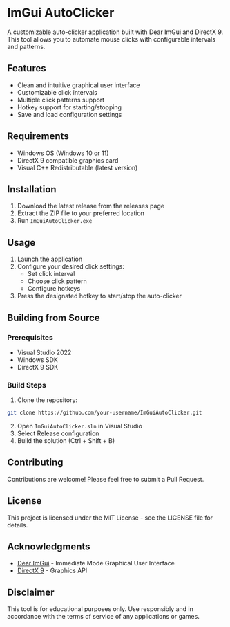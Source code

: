 # ImGui AutoClicker

A customizable auto-clicker application built with Dear ImGui and DirectX 9. This tool allows you to automate mouse clicks with configurable intervals and patterns.

## Features

- Clean and intuitive graphical user interface
- Customizable click intervals
- Multiple click patterns support
- Hotkey support for starting/stopping
- Save and load configuration settings

## Requirements

- Windows OS (Windows 10 or 11)
- DirectX 9 compatible graphics card
- Visual C++ Redistributable (latest version)

## Installation

1. Download the latest release from the releases page
2. Extract the ZIP file to your preferred location
3. Run `ImGuiAutoClicker.exe`

## Usage

1. Launch the application
2. Configure your desired click settings:
   - Set click interval
   - Choose click pattern
   - Configure hotkeys
3. Press the designated hotkey to start/stop the auto-clicker

## Building from Source

### Prerequisites

- Visual Studio 2022
- Windows SDK
- DirectX 9 SDK

### Build Steps

1. Clone the repository:
```bash
git clone https://github.com/your-username/ImGuiAutoClicker.git
```
2. Open `ImGuiAutoClicker.sln` in Visual Studio
3. Select Release configuration
4. Build the solution (Ctrl + Shift + B)

## Contributing

Contributions are welcome! Please feel free to submit a Pull Request.

## License

This project is licensed under the MIT License - see the LICENSE file for details.

## Acknowledgments

- [Dear ImGui](https://github.com/ocornut/imgui) - Immediate Mode Graphical User Interface
- [DirectX 9](https://www.microsoft.com/en-us/download/details.aspx?id=6812) - Graphics API

## Disclaimer

This tool is for educational purposes only. Use responsibly and in accordance with the terms of service of any applications or games.